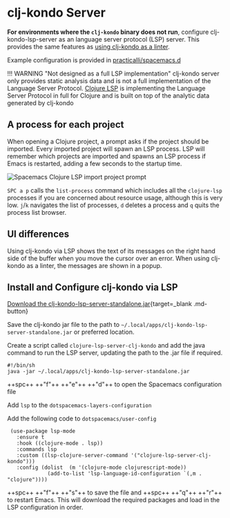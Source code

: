# clj-kondo Server

**For environments where the `clj-kondo` binary does not run**, configure clj-kondo-lsp-server as an language server protocol (LSP) server.  This provides the same features as [using clj-kondo as a linter](/install-spacemacs/enhance-clojure-experience.md).

Example configuration is provided in [practicalli/spacemacs.d](https://github.com/practicalli/spacemacs.d)

!!! WARNING "Not designed as a full LSP implementation"
    clj-kondo server only provides static analysis data and is not a full implementation of the Language Server Protocol.
    [Clojure LSP](https://clojure-lsp.io/) is implementing the Language Server Protocol in full for Clojure and is built on top of the analytic data generated by clj-kondo


## A process for each project

When opening a Clojure project, a prompt asks if the project should be imported. Every imported project will spawn an LSP process. LSP will remember which projects are imported and spawns an LSP process if Emacs is restarted, adding a few seconds to the startup time.

![Spacemacs Clojure LSP import project prompt](https://raw.githubusercontent.com/practicalli/graphic-design/live/editors/spacemacs/screenshots/spacemacs-clojure-lsp-project-import-prompt.png)

`SPC a p` calls the `list-process` command which includes all the `clojure-lsp` processes if you are concerned about resource usage, although this is very low.  `j`/`k` navigates the list of processes, `d` deletes a process and `q` quits the process list browser.

## UI differences

Using clj-kondo via LSP shows the text of its messages on the right hand side of the buffer when you move the cursor over an error. When using clj-kondo as a linter, the messages are shown in a popup.


## Install and Configure clj-kondo via LSP

[Download the clj-kondo-lsp-server-standalone.jar](https://github.com/borkdude/clj-kondo/releases/){target=_blank .md-button}

Save the clj-kondo jar file to the path to `~/.local/apps/clj-kondo-lsp-server-standalone.jar` or preferred location.

Create a script called `clojure-lsp-server-clj-kondo` and add the java command to run the LSP server, updating the path to the .jar file if required.

```shell
#!/bin/sh
java -jar ~/.local/apps/clj-kondo-lsp-server-standalone.jar
```

++spc++ ++"f"++ ++"e"++ ++"d"++ to open the Spacemacs configuration file

Add `lsp` to the `dotspacemacs-layers-configuration`

Add the following code to `dotspacemacs/user-config`

```emaacs title="Spacemacs Configuration - dotspacemacs/user-config"
 (use-package lsp-mode
   :ensure t
   :hook ((clojure-mode . lsp))
   :commands lsp
   :custom ((lsp-clojure-server-command '("clojure-lsp-server-clj-kondo")))
   :config (dolist  (m '(clojure-mode clojurescript-mode))
             (add-to-list 'lsp-language-id-configuration `(,m . "clojure"))))
```

++spc++ ++"f"++ ++"s"++ to save the file and ++spc++ ++"q"++ ++"r"++ to restart Emacs.  This will download the required packages and load in the LSP configuration in order.
